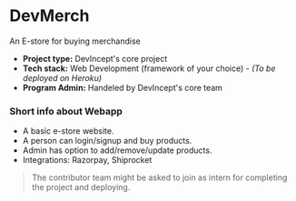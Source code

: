 # DevMerch
An E-store for buying merchandise

* **Project type:** DevIncept's core project
* **Tech stack:** Web Development (framework of your choice) - *(To be deployed on Heroku)*
* **Program Admin:** Handeled by DevIncept's core team 

### Short info about Webapp

* A basic e-store website.
* A person can login/signup and buy products.
* Admin has option to add/remove/update products.
* Integrations: Razorpay, Shiprocket

> The contributor team might be asked to join as intern for completing the project and deploying.
